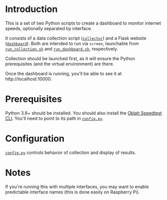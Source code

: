 # Introduction

This is a set of two Python scripts to create a dashboard to monitor internet speeds, optionally
separated by interface.

It consists of a data collection script ([`collector`](collector)) and a Flask website
([`dashboard`](dashboard)). Both are intended to run via `screen`, launchable from
[`run_collection.sh`](run_collection.sh) and [`run_dashboard.sh`](run_dashboard.sh), respectively.

Collection should be launched first, as it will ensure the Python prerequisites (and the virtual
environment) are there.

Once the dashboard is running, you'll be able to see it at http://localhost:10000.

# Prerequisites
Python 3.8+ should be installed. You should also install the [Oklah Speedtest
CLI](https://www.speedtest.net/apps/cli). You'll need to point to its path in
[`config.py`](config.py).

# Configuration
[`config.py`](config.py) controls behavior of collection and display of results.

# Notes
If you're running this with multiple interfaces, you may want to enable predictable interface names
(this is done easily on Raspberry Pi).